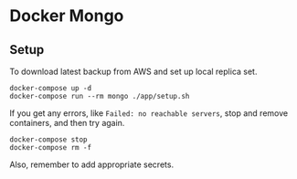 # Docker Mongo

## Setup

To download latest backup from AWS and set up local replica set.

```
docker-compose up -d
docker-compose run --rm mongo ./app/setup.sh
```

If you get any errors, like `Failed: no reachable servers`, stop and remove containers,
and then try again.

```
docker-compose stop
docker-compose rm -f
```

Also, remember to add appropriate secrets.
